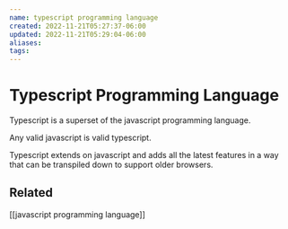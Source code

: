 ```yaml
---
name: typescript programming language
created: 2022-11-21T05:27:37-06:00
updated: 2022-11-21T05:29:04-06:00
aliases: 
tags: 
---
```

# Typescript Programming Language

Typescript is a superset of the javascript programming language.

Any valid javascript is valid typescript.

Typescript extends on javascript and adds all the latest features in a way that can be transpiled down to support older browsers.

## Related
[[javascript programming language]]